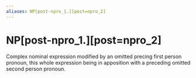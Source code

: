 ```yaml
---
aliases: NP[post-npro_1.][post=npro_2]
---
```

# NP[post-npro_1.][post=npro_2]

Complex nominal expression modified by an omitted precing first person pronoun, this whole expression being in apposition with a preceding omitted second person pronoun.
